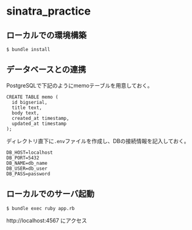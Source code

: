 # sinatra_practice

## ローカルでの環境構築
```
$ bundle install
```
## データベースとの連携
PostgreSQLで下記のようにmemoテーブルを用意しておく。
```
CREATE TABLE memo (
  id bigserial,
  title text,
  body text,
  created_at timestamp,
  updated_at timestamp
);
```
ディレクトリ直下に`.env`ファイルを作成し、DBの接続情報を記入しておく。
```
DB_HOST=localhost
DB_PORT=5432
DB_NAME=db_name
DB_USER=db_user
DB_PASS=password
```

## ローカルでのサーバ起動
```
$ bundle exec ruby app.rb
```
http://localhost:4567 にアクセス
